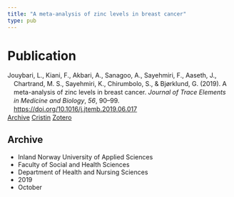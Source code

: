 ```yaml
---
title: "A meta-analysis of zinc levels in breast cancer"
type: pub
---
```

<h1>Publication</h1>
<article id="csl-bib-container-USL6J2FQ" class="csl-bib-container">
  <div class="csl-bib-body" style="line-height: 1.35; padding-left: 1em; text-indent:-1em;">
  <div class="csl-entry">Jouybari, L., Kiani, F., Akbari, A., Sanagoo, A., Sayehmiri, F., Aaseth, J., Chartrand, M. S., Sayehmiri, K., Chirumbolo, S., &amp; Bj&#xF8;rklund, G. (2019). A meta-analysis of zinc levels in breast cancer. <i>Journal of Trace Elements in Medicine and Biology</i>, <i>56</i>, 90&#x2013;99. <a href="https://doi.org/10.1016/j.jtemb.2019.06.017">https://doi.org/10.1016/j.jtemb.2019.06.017</a></div>
</div>
  <div class="csl-bib-buttons">
    <a href="#taxonomy-article-USL6J2FQ" class="csl-bib-button">Archive</a>
    <a href="https://app.cristin.no/results/show.jsf?id=1734192" alt="Cristin URL" class="csl-bib-button">Cristin</a>
    <a href="http://zotero.org/groups/5022929/items/USL6J2FQ" alt="Zotero URL" class="csl-bib-button">Zotero</a>
  </div>
  <div id="csl-bib-meta-container-USL6J2FQ"></div>
</article>
<div id="csl-bib-meta-USL6J2FQ" class="csl-bib-meta">
  <article id="taxonomy-article-USL6J2FQ" class="taxonomy-article">
    <h1>Archive</h1>
    <ul>
      <li>Inland Norway University of Applied Sciences</li>
      <li>Faculty of Social and Health Sciences</li>
      <li>Department of Health and Nursing Sciences</li>
      <li>2019</li>
      <li>October</li>
    </ul>
  </article>
</div>
